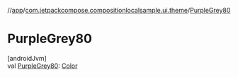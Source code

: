 //[app](../../index.md)/[com.jetpackcompose.compositionlocalsample.ui.theme](index.md)/[PurpleGrey80](-purple-grey80.md)

# PurpleGrey80

[androidJvm]\
val [PurpleGrey80](-purple-grey80.md): [Color](https://developer.android.com/reference/kotlin/androidx/compose/ui/graphics/Color.html)
